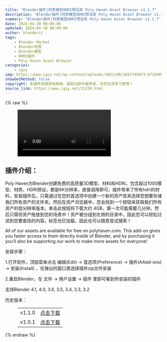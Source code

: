 ```yaml
---
title: "Blender插件|材质模型HDRI预设库 Poly Haven Asset Browser v1.1.7"
description: "Blender插件|材质模型HDRI预设库 Poly Haven Asset Browser v1.1.7"
summary: "Blender插件|材质模型HDRI预设库 Poly Haven Asset Browser v1.1.7"
date: 2024-04-30 00:00:00
updated: 2024-04-30 00:00:00
author: blenderit
tags: 
    - Blender Market
    - Blender材质
    - Blender模型
    - HDRI插件
    - Poly Haven Asset Browser
categories:
    - cgzy
img: https://www.cgzy.net/wp-content/uploads/2022/08/1661745673-bf2b585aaeb7a04.jpg
showGetMethod: false
copyright: 本插件资源来自网络，版权归原作者所有，仅供交流学习使用！
source_link: https://www.cgzy.net/21159.html
---
```


{% raw %}
<figure class="wp-block-video aligncenter"><video controls src="https://cloud.video.taobao.com/play/u/717183932/p/1/e/6/t/1/375590151840.mp4"></video></figure><div class="wp-block-pandastudio-title"><div class="title_style_01"><h2 id="h2-0">插件介绍：</h2></div></div><p class="is-style-text-indent-2em">Poly Haven为Blender创建免费的高质量3D模型、材料和HDRI。包含超过1000模型、材质、HDRI预设，都是8K分辨率，直接调用即可。插件带来了所有hdri的材料，安装插件后，只需通过在您的首选项中创建一个新的资产库来选择您想要存储我们所有资产的文件夹。然后在资产浏览器中，您会找到一个按钮来获取我们所有资产的低分辨率版本。单击此按钮将下载大约 4GB，第一次可能需要几分钟。然后只需将资产拖放到您的场景中！资产被分组到左侧的目录中，因此您可以轻松过滤到您要查找的内容。标签也已加载，因此也可以随意尝试搜索！</p><p>All of our assets are available for free on polyhaven.com. This add-on gives you faster access to them directly inside of Blender, and by purchasing it you’ll also be supporting our work to make more assets for everyone!</p><div class="wp-block-pandastudio-title"><div class="title_style_01"><p>安装步骤：</p></div></div><p>1.打开软件，顶部菜单点击 编辑(Edit) → 首选项(Preference) → 插件(AAdd-ons) → 安装(Install) ，在弹出的窗口里选择插件zip文件安装</p><p>2.重启Blender，在 文件 → 用户设置 → 插件 里即可看到所安装的插件</p><div class="wp-block-pandastudio-tips"><div class="tip success "><p>支持Blender 4.1, 4.0, 3.6, 3.5, 3.4, 3.3, 3.2</p>
</div></div><div class="wp-block-pandastudio-title"><div class="title_style_01"><p>历史版本：</p></div></div><figure class="wp-block-table has-medium-font-size"><table><tbody><tr><td>v1.1.0</td><td><a href="https://www.cgzy.net/go?_=469f088751aHR0cHM6Ly9wYW4uYmFpZHUuY29tL3MvMXI5TExWNDdlWGg3Tko1VC1FbkdUUmc%2FcHdkPWpicXE%3D" target="_blank">点击下载</a></td></tr><tr><td>v1.0.1</td><td><a href="https://www.cgzy.net/go?_=10e2c316e6aHR0cHM6Ly9wYW4uYmFpZHUuY29tL3MvMVYyQ2dudi1XTTdfcnExejNIbktPWkE%2FcHdkPWM5Nmk%3D" target="_blank" rel="noreferrer noopener">点击下载</a></td></tr></tbody></table></figure>
<div style="display: none">cgzy</div>
{% endraw %}